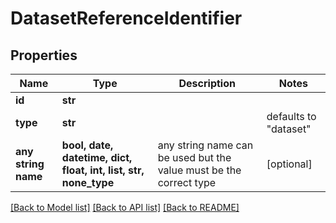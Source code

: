 # DatasetReferenceIdentifier


## Properties
Name | Type | Description | Notes
------------ | ------------- | ------------- | -------------
**id** | **str** |  | 
**type** | **str** |  | defaults to "dataset"
**any string name** | **bool, date, datetime, dict, float, int, list, str, none_type** | any string name can be used but the value must be the correct type | [optional]

[[Back to Model list]](../README.md#documentation-for-models) [[Back to API list]](../README.md#documentation-for-api-endpoints) [[Back to README]](../README.md)


